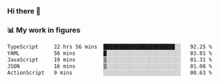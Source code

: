 ### Hi there 👋

### 📊 My work in figures

<!--START_SECTION:waka-->

```txt
TypeScript     22 hrs 56 mins  ███████████████████████░░   92.25 %
YAML           56 mins         █░░░░░░░░░░░░░░░░░░░░░░░░   03.81 %
JavaScript     19 mins         ▒░░░░░░░░░░░░░░░░░░░░░░░░   01.31 %
JSON           16 mins         ▒░░░░░░░░░░░░░░░░░░░░░░░░   01.08 %
ActionScript   9 mins          ░░░░░░░░░░░░░░░░░░░░░░░░░   00.63 %
```

<!--END_SECTION:waka-->
